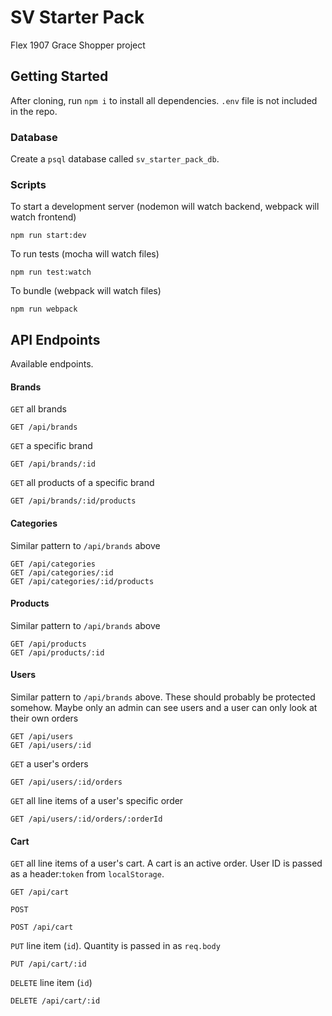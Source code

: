 # SV Starter Pack
Flex 1907 Grace Shopper project

## Getting Started
After cloning, run `npm i` to install all dependencies. `.env` file is not included in the repo.

### Database
Create a `psql` database called `sv_starter_pack_db`.

### Scripts
To start a development server (nodemon will watch backend, webpack will watch frontend)
```
npm run start:dev
```

To run tests (mocha will watch files)
```
npm run test:watch
```

To bundle (webpack will watch files)
```
npm run webpack
```

## API Endpoints
Available endpoints.

#### Brands
`GET` all brands
```
GET /api/brands
```

`GET` a specific brand
```
GET /api/brands/:id
```

`GET` all products of a specific brand
```
GET /api/brands/:id/products
```

#### Categories
Similar pattern to `/api/brands` above
```
GET /api/categories
GET /api/categories/:id
GET /api/categories/:id/products
```

#### Products
Similar pattern to `/api/brands` above
```
GET /api/products
GET /api/products/:id
```

#### Users
Similar pattern to `/api/brands` above. These should probably be protected somehow. Maybe only an admin can see users and a user can only look at their own orders
```
GET /api/users
GET /api/users/:id
```

`GET` a user's orders
```
GET /api/users/:id/orders
```

`GET` all line items of a user's specific order
```
GET /api/users/:id/orders/:orderId
```

#### Cart
`GET` all line items of a user's cart. A cart is an active order. User ID is passed as a header:`token` from `localStorage`.
```
GET /api/cart
```

`POST`
```
POST /api/cart
```

`PUT` line item (`id`). Quantity is passed in as `req.body`
```
PUT /api/cart/:id
```

`DELETE` line item (`id`)
```
DELETE /api/cart/:id
```
